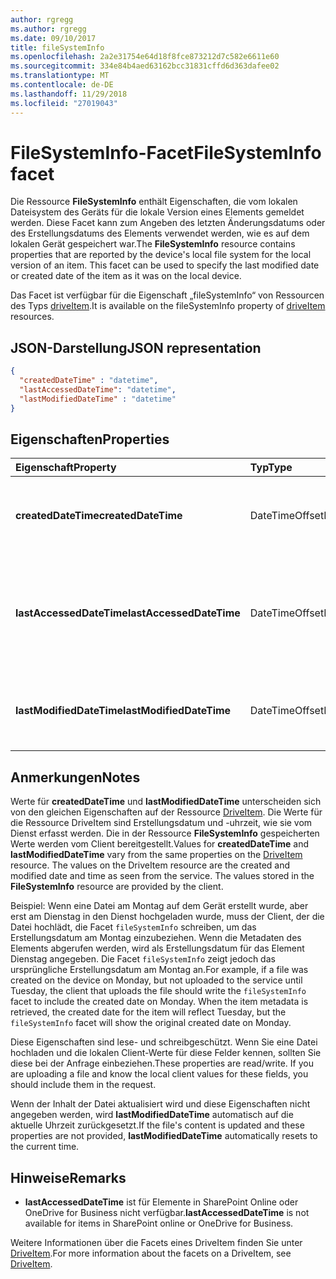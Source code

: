 ```yaml
---
author: rgregg
ms.author: rgregg
ms.date: 09/10/2017
title: fileSystemInfo
ms.openlocfilehash: 2a2e31754e64d18f8fce873212d7c582e6611e60
ms.sourcegitcommit: 334e84b4aed63162bcc31831cffd6d363dafee02
ms.translationtype: MT
ms.contentlocale: de-DE
ms.lasthandoff: 11/29/2018
ms.locfileid: "27019043"
---
```

# <a name="filesysteminfo-facet"></a><span data-ttu-id="ec08c-102">FileSystemInfo-Facet</span><span class="sxs-lookup"><span data-stu-id="ec08c-102">FileSystemInfo facet</span></span>

<span data-ttu-id="ec08c-p101">Die Ressource **FileSystemInfo** enthält Eigenschaften, die vom lokalen Dateisystem des Geräts für die lokale Version eines Elements gemeldet werden. Diese Facet kann zum Angeben des letzten Änderungsdatums oder des Erstellungsdatums des Elements verwendet werden, wie es auf dem lokalen Gerät gespeichert war.</span><span class="sxs-lookup"><span data-stu-id="ec08c-p101">The **FileSystemInfo** resource contains properties that are reported by the device's local file system for the local version of an item. This facet can be used to specify the last modified date or created date of the item as it was on the local device.</span></span>

<span data-ttu-id="ec08c-105">Das Facet ist verfügbar für die Eigenschaft „fileSystemInfo“ von Ressourcen des Typs [driveItem][item-resource].</span><span class="sxs-lookup"><span data-stu-id="ec08c-105">It is available on the fileSystemInfo property of [driveItem][item-resource] resources.</span></span>

## <a name="json-representation"></a><span data-ttu-id="ec08c-106">JSON-Darstellung</span><span class="sxs-lookup"><span data-stu-id="ec08c-106">JSON representation</span></span>

<!-- {
  "blockType": "resource",
  "optionalProperties": [
    "lastAccessedDateTime"
  ],
  "@odata.type": "microsoft.graph.fileSystemInfo"
}-->

```json
{
  "createdDateTime" : "datetime",
  "lastAccessedDateTime": "datetime",
  "lastModifiedDateTime" : "datetime"
}
```

## <a name="properties"></a><span data-ttu-id="ec08c-107">Eigenschaften</span><span class="sxs-lookup"><span data-stu-id="ec08c-107">Properties</span></span>

| <span data-ttu-id="ec08c-108">Eigenschaft</span><span class="sxs-lookup"><span data-stu-id="ec08c-108">Property</span></span>                 | <span data-ttu-id="ec08c-109">Typ</span><span class="sxs-lookup"><span data-stu-id="ec08c-109">Type</span></span>           | <span data-ttu-id="ec08c-110">Beschreibung</span><span class="sxs-lookup"><span data-stu-id="ec08c-110">Description</span></span>                                                                                                          |
| :----------------------- | :------------- | :------------------------------------------------------------------------------------------------------------------- |
| <span data-ttu-id="ec08c-111">**createdDateTime**</span><span class="sxs-lookup"><span data-stu-id="ec08c-111">**createdDateTime**</span></span>      | <span data-ttu-id="ec08c-112">DateTimeOffset</span><span class="sxs-lookup"><span data-stu-id="ec08c-112">DateTimeOffset</span></span> | <span data-ttu-id="ec08c-113">Das UTC-Datum und die UTC-Uhrzeit der Erstellung der Datei auf einem Client.</span><span class="sxs-lookup"><span data-stu-id="ec08c-113">The UTC date and time the file was created on a client.</span></span>                                                              |
| <span data-ttu-id="ec08c-114">**lastAccessedDateTime**</span><span class="sxs-lookup"><span data-stu-id="ec08c-114">**lastAccessedDateTime**</span></span> | <span data-ttu-id="ec08c-115">DateTimeOffset</span><span class="sxs-lookup"><span data-stu-id="ec08c-115">DateTimeOffset</span></span> | <span data-ttu-id="ec08c-p102">Das UTC-Datum und die UTC-Uhrzeit des letzten Zugriffs auf die Datei. Nur für die [Liste der zuletzt verwendeten Dateien](../api/drive-recent.md) verfügbar.</span><span class="sxs-lookup"><span data-stu-id="ec08c-p102">The UTC date and time the file was last accessed. Available for the [recent file list](../api/drive-recent.md) only.</span></span> |
| <span data-ttu-id="ec08c-118">**lastModifiedDateTime**</span><span class="sxs-lookup"><span data-stu-id="ec08c-118">**lastModifiedDateTime**</span></span> | <span data-ttu-id="ec08c-119">DateTimeOffset</span><span class="sxs-lookup"><span data-stu-id="ec08c-119">DateTimeOffset</span></span> | <span data-ttu-id="ec08c-120">Das UTC-Datum und die UTC-Uhrzeit der letzten Änderung der Datei auf einem Client.</span><span class="sxs-lookup"><span data-stu-id="ec08c-120">The UTC date and time the file was last modified on a client.</span></span>                                                        |

## <a name="notes"></a><span data-ttu-id="ec08c-121">Anmerkungen</span><span class="sxs-lookup"><span data-stu-id="ec08c-121">Notes</span></span>

<span data-ttu-id="ec08c-p103">Werte für **createdDateTime** und **lastModifiedDateTime** unterscheiden sich von den gleichen Eigenschaften auf der Ressource [DriveItem](driveitem.md). Die Werte für die Ressource DriveItem sind Erstellungsdatum und -uhrzeit, wie sie vom Dienst erfasst werden. Die in der Ressource **FileSystemInfo** gespeicherten Werte werden vom Client bereitgestellt.</span><span class="sxs-lookup"><span data-stu-id="ec08c-p103">Values for **createdDateTime** and **lastModifiedDateTime** vary from the same properties on the [DriveItem](driveitem.md) resource. The values on the DriveItem resource are the created and modified date and time as seen from the service. The values stored in the **FileSystemInfo** resource are provided by the client.</span></span>

<span data-ttu-id="ec08c-p104">Beispiel: Wenn eine Datei am Montag auf dem Gerät erstellt wurde, aber erst am Dienstag in den Dienst hochgeladen wurde, muss der Client, der die Datei hochlädt, die Facet `fileSystemInfo` schreiben, um das Erstellungsdatum am Montag einzubeziehen. Wenn die Metadaten des Elements abgerufen werden, wird als Erstellungsdatum für das Element Dienstag angegeben. Die Facet `fileSystemInfo` zeigt jedoch das ursprüngliche Erstellungsdatum am Montag an.</span><span class="sxs-lookup"><span data-stu-id="ec08c-p104">For example, if a file was created on the device on Monday, but not uploaded to the service until Tuesday, the client that uploads the file should write the `fileSystemInfo` facet to include the created date on Monday. When the item metadata is retrieved, the created date for the item will reflect Tuesday, but the `fileSystemInfo` facet will show the original created date on Monday.</span></span>

<span data-ttu-id="ec08c-p105">Diese Eigenschaften sind lese- und schreibgeschützt. Wenn Sie eine Datei hochladen und die lokalen Client-Werte für diese Felder kennen, sollten Sie diese bei der Anfrage einbeziehen.</span><span class="sxs-lookup"><span data-stu-id="ec08c-p105">These properties are read/write. If you are uploading a file and know the local client values for these fields, you should include them in the request.</span></span>

<span data-ttu-id="ec08c-129">Wenn der Inhalt der Datei aktualisiert wird und diese Eigenschaften nicht angegeben werden, wird **lastModifiedDateTime** automatisch auf die aktuelle Uhrzeit zurückgesetzt.</span><span class="sxs-lookup"><span data-stu-id="ec08c-129">If the file's content is updated and these properties are not provided, **lastModifiedDateTime** automatically resets to the current time.</span></span>

## <a name="remarks"></a><span data-ttu-id="ec08c-130">Hinweise</span><span class="sxs-lookup"><span data-stu-id="ec08c-130">Remarks</span></span>

* <span data-ttu-id="ec08c-131">**lastAccessedDateTime** ist für Elemente in SharePoint Online oder OneDrive for Business nicht verfügbar.</span><span class="sxs-lookup"><span data-stu-id="ec08c-131">**lastAccessedDateTime** is not available for items in SharePoint online or OneDrive for Business.</span></span>

<span data-ttu-id="ec08c-132">Weitere Informationen über die Facets eines DriveItem finden Sie unter [DriveItem](driveitem.md).</span><span class="sxs-lookup"><span data-stu-id="ec08c-132">For more information about the facets on a DriveItem, see [DriveItem](driveitem.md).</span></span>

[item-resource]: ../resources/driveitem.md

<!-- {
  "type": "#page.annotation",
  "description": "The fileSystemInfo facet provides information about date created and modified by clients.",
  "keywords": "fileSystemInfo,client,system info,onedrive",
  "section": "documentation",
  "tocPath": "Facets/FileSystemInfo"
} -->
